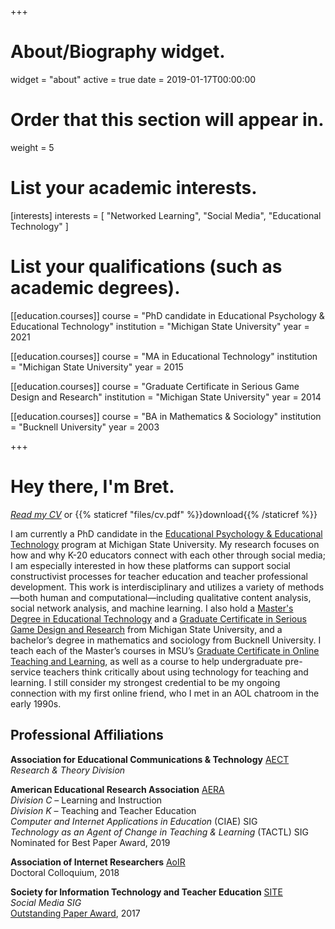 +++
# About/Biography widget.
widget = "about"
active = true
date = 2019-01-17T00:00:00

# Order that this section will appear in.
weight = 5

# List your academic interests.
[interests] 
  interests = [
    "Networked Learning",
    "Social Media", 
    "Educational Technology"
    ]

# List your qualifications (such as academic degrees).
[[education.courses]]
  course = "PhD candidate in Educational Psychology & Educational Technology"
  institution = "Michigan State University"
  year = 2021

[[education.courses]]
  course = "MA in Educational Technology"
  institution = "Michigan State University"
  year = 2015

[[education.courses]]
  course = "Graduate Certificate in Serious Game Design and Research"
  institution = "Michigan State University"
  year = 2014

[[education.courses]]
  course = "BA in Mathematics & Sociology"
  institution = "Bucknell University"
  year = 2003
 
+++

# Hey there, I'm Bret.

[*Read my CV*](https://bretsw.github.io/post/cv/) or 
{{% staticref "files/cv.pdf" %}}download{{% /staticref %}}

I am currently a PhD candidate in the [Educational Psychology & Educational Technology](http://edutech.educ.msu.edu/) program at Michigan State University. My research focuses on how and why K-20 educators connect with each other through social media; I am especially interested in how these platforms can support social constructivist processes for teacher education and teacher professional development. This work is interdisciplinary and utilizes a variety of methods—both human and computational—including qualitative content analysis, social network analysis, and machine learning. I also hold a [Master's Degree in Educational Technology](http://edutech.educ.msu.edu/programs/masters/) and a [Graduate Certificate in Serious Game Design and Research](https://gamedev.msu.edu/serious-games/) from Michigan State University, and a bachelor’s degree in mathematics and sociology from Bucknell University. I teach each of the Master’s courses in MSU’s [Graduate Certificate in Online Teaching and Learning](https://education.msu.edu/cepse/maet/certificates/online-teaching/), as well as a course to help undergraduate pre-service teachers think critically about using technology for teaching and learning. I still consider my strongest credential to be my ongoing connection with my first online friend, who I met in an AOL chatroom in the early 1990s.

## Professional Affiliations

**Association for Educational Communications & Technology** [AECT](https://aect.org/)  
*Research & Theory Division*

**American Educational Research Association** [AERA](https://www.aera.net/)  
*Division C* – Learning and Instruction  
*Division K* – Teaching and Teacher Education  
*Computer and Internet Applications in Education* (CIAE) SIG  
*Technology as an Agent of Change in Teaching & Learning* (TACTL) SIG  
<i class="fa fa-trophy"></i> Nominated for Best Paper Award, 2019

**Association of Internet Researchers** [AoIR](http://aoir.org/)  
<i class="fa fa-graduation-cap"></i> Doctoral Colloquium, 2018

**Society for Information Technology and Teacher Education** [SITE](http://site.aace.org/)  
*Social Media SIG*  
<i class="fa fa-trophy"></i> [Outstanding Paper Award](https://www.learntechlib.org/p/177469/), 2017